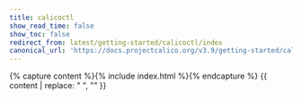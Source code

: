```yaml
---
title: calicoctl
show_read_time: false
show_toc: false
redirect_from: latest/getting-started/calicoctl/index
canonical_url: 'https://docs.projectcalico.org/v3.9/getting-started/calicoctl/index'
---
```


{% capture content %}{% include index.html %}{% endcapture %}
{{ content | replace: "    ", "" }}